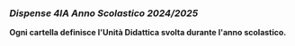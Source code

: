### *Dispense 4IA Anno Scolastico 2024/2025*

**Ogni cartella definisce l'Unità Didattica svolta durante l'anno scolastico.**  
